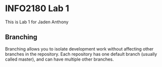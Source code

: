 # INFO2180 Lab 1

This is Lab 1 for Jaden Anthony

## Branching

Branching allows you to isolate development work without affecting other branches in the repository. Each repository has one default branch (usually called master), and can have multiple other branches.
